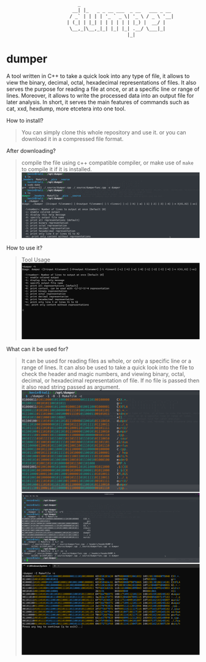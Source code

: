                               _                                 
                            __| |_   _ _ __ ___  _ __   ___ _ __ 
                           / _` | | | | '_ ` _ \| '_ \ / _ \ '__|
                          | (_| | |_| | | | | | | |_) |  __/ |   
                           \__,_|\__,_|_| |_| |_| .__/ \___|_|   
                                                |_|              
# dumper
A tool written in C++ to take a quick look into any type of file, it allows to view the binary, decimal, octal, hexadecimal representations of files.
It also serves the purpose for reading a file at once, or at a specific line or range of lines.
Moreover, it allows to write the processed data into an output file for later analysis. 
In short, it serves the main features of commands such as cat, xxd, hexdump, more etcetera into one tool.

How to install?
> You can simply clone this whole repository and use it.
> or you can download it in a compressed file format.

After downloading?
> compile the file using c++ compatible compiler, or make use of `make ` to compile it if it is installed.
![plot](./_pics/make.png)

How to use it?
> Tool Usage
![plot](./_pics/help.png)

What can it be used for?
> It can be used for reading files as whole, or only a specific line or a range of lines. It can also be used to take a quick look into the file to check the header and magic numbers, and viewing binary, octal, decimal, or hexadecimal representation of file. If no file is passed then it also read string passed as argument.
![plot](./_pics/eg1.png)
![plot](./_pics/eg2.png)
![plot](./_pics/eg4.png)

